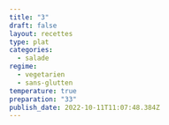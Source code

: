```yaml
---
title: "3"
draft: false
layout: recettes
type: plat
categories:
  - salade
regime:
  - vegetarien
  - sans-glutten
temperature: true
preparation: "33"
publish_date: 2022-10-11T11:07:48.384Z
---
```

